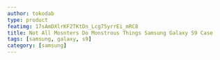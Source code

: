 ```yaml
---
author: tokodab
type: product
featimg: 17sAmDXlrKF2TKtDn_Lcg75yrrEi_mRC8
title: Not All Mosnters Do Monstrous Things Samsung Galaxy S9 Case
tags: [samsung, galaxy, s9]
category: [samsung]
---
```

